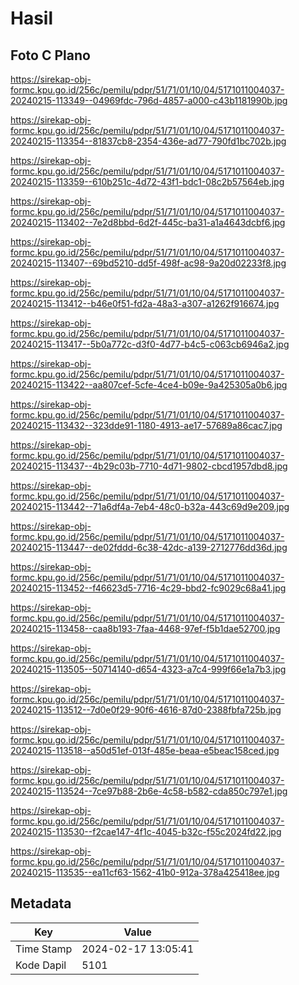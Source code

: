 # Hasil

## Foto C Plano

https://sirekap-obj-formc.kpu.go.id/256c/pemilu/pdpr/51/71/01/10/04/5171011004037-20240215-113349--04969fdc-796d-4857-a000-c43b1181990b.jpg

https://sirekap-obj-formc.kpu.go.id/256c/pemilu/pdpr/51/71/01/10/04/5171011004037-20240215-113354--81837cb8-2354-436e-ad77-790fd1bc702b.jpg

https://sirekap-obj-formc.kpu.go.id/256c/pemilu/pdpr/51/71/01/10/04/5171011004037-20240215-113359--610b251c-4d72-43f1-bdc1-08c2b57564eb.jpg

https://sirekap-obj-formc.kpu.go.id/256c/pemilu/pdpr/51/71/01/10/04/5171011004037-20240215-113402--7e2d8bbd-6d2f-445c-ba31-a1a4643dcbf6.jpg

https://sirekap-obj-formc.kpu.go.id/256c/pemilu/pdpr/51/71/01/10/04/5171011004037-20240215-113407--69bd5210-dd5f-498f-ac98-9a20d02233f8.jpg

https://sirekap-obj-formc.kpu.go.id/256c/pemilu/pdpr/51/71/01/10/04/5171011004037-20240215-113412--b46e0f51-fd2a-48a3-a307-a1262f916674.jpg

https://sirekap-obj-formc.kpu.go.id/256c/pemilu/pdpr/51/71/01/10/04/5171011004037-20240215-113417--5b0a772c-d3f0-4d77-b4c5-c063cb6946a2.jpg

https://sirekap-obj-formc.kpu.go.id/256c/pemilu/pdpr/51/71/01/10/04/5171011004037-20240215-113422--aa807cef-5cfe-4ce4-b09e-9a425305a0b6.jpg

https://sirekap-obj-formc.kpu.go.id/256c/pemilu/pdpr/51/71/01/10/04/5171011004037-20240215-113432--323dde91-1180-4913-ae17-57689a86cac7.jpg

https://sirekap-obj-formc.kpu.go.id/256c/pemilu/pdpr/51/71/01/10/04/5171011004037-20240215-113437--4b29c03b-7710-4d71-9802-cbcd1957dbd8.jpg

https://sirekap-obj-formc.kpu.go.id/256c/pemilu/pdpr/51/71/01/10/04/5171011004037-20240215-113442--71a6df4a-7eb4-48c0-b32a-443c69d9e209.jpg

https://sirekap-obj-formc.kpu.go.id/256c/pemilu/pdpr/51/71/01/10/04/5171011004037-20240215-113447--de02fddd-6c38-42dc-a139-2712776dd36d.jpg

https://sirekap-obj-formc.kpu.go.id/256c/pemilu/pdpr/51/71/01/10/04/5171011004037-20240215-113452--f46623d5-7716-4c29-bbd2-fc9029c68a41.jpg

https://sirekap-obj-formc.kpu.go.id/256c/pemilu/pdpr/51/71/01/10/04/5171011004037-20240215-113458--caa8b193-7faa-4468-97ef-f5b1dae52700.jpg

https://sirekap-obj-formc.kpu.go.id/256c/pemilu/pdpr/51/71/01/10/04/5171011004037-20240215-113505--50714140-d654-4323-a7c4-999f66e1a7b3.jpg

https://sirekap-obj-formc.kpu.go.id/256c/pemilu/pdpr/51/71/01/10/04/5171011004037-20240215-113512--7d0e0f29-90f6-4616-87d0-2388fbfa725b.jpg

https://sirekap-obj-formc.kpu.go.id/256c/pemilu/pdpr/51/71/01/10/04/5171011004037-20240215-113518--a50d51ef-013f-485e-beaa-e5beac158ced.jpg

https://sirekap-obj-formc.kpu.go.id/256c/pemilu/pdpr/51/71/01/10/04/5171011004037-20240215-113524--7ce97b88-2b6e-4c58-b582-cda850c797e1.jpg

https://sirekap-obj-formc.kpu.go.id/256c/pemilu/pdpr/51/71/01/10/04/5171011004037-20240215-113530--f2cae147-4f1c-4045-b32c-f55c2024fd22.jpg

https://sirekap-obj-formc.kpu.go.id/256c/pemilu/pdpr/51/71/01/10/04/5171011004037-20240215-113535--ea11cf63-1562-41b0-912a-378a425418ee.jpg


## Metadata

| Key        | Value               |
| ---------- | ------------------- |
| Time Stamp | 2024-02-17 13:05:41 |
| Kode Dapil | 5101                |




